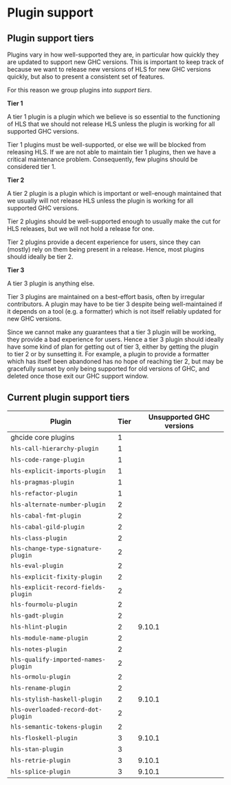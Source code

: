 # Plugin support

## Plugin support tiers

Plugins vary in how well-supported they are, in particular how quickly they are updated to support new GHC versions.
This is important to keep track of because we want to release new versions of HLS for new GHC versions quickly, but also to present a consistent set of features.

For this reason we group plugins into _support tiers_.

**Tier 1**

A tier 1 plugin is a plugin which we believe is so essential to the functioning of HLS that we should not release HLS unless the plugin is working for all supported GHC versions.

Tier 1 plugins must be well-supported, or else we will be blocked from releasing HLS.
If we are not able to maintain tier 1 plugins, then we have a critical maintenance problem.
Consequently, few plugins should be considered tier 1.

**Tier 2**

A tier 2 plugin is a plugin which is important or well-enough maintained that we usually will not release HLS unless the plugin is working for all supported GHC versions.

Tier 2 plugins should be well-supported enough to usually make the cut for HLS releases, but we will not hold a release for one.

Tier 2 plugins provide a decent experience for users, since they can (mostly) rely on them being present in a release.
Hence, most plugins should ideally be tier 2.

**Tier 3**

A tier 3 plugin is anything else.

Tier 3 plugins are maintained on a best-effort basis, often by irregular contributors.
A plugin may have to be tier 3 despite being well-maintained if it depends on a tool (e.g. a formatter) which is not itself reliably updated for new GHC versions.

Since we cannot make any guarantees that a tier 3 plugin will be working, they provide a bad experience for users.
Hence a tier 3 plugin should ideally have some kind of plan for getting out of tier 3, either by getting the plugin to tier 2 or by sunsetting it.
For example, a plugin to provide a formatter which has itself been abandoned has no hope of reaching tier 2, but may be gracefully sunset by only being supported for old versions of GHC, and deleted once those exit our GHC support window.

## Current plugin support tiers

| Plugin                              | Tier | Unsupported GHC versions |
| ----------------------------------- | ---- | ------------------------ |
| ghcide core plugins                 | 1    |                          |
| `hls-call-hierarchy-plugin`         | 1    |                          |
| `hls-code-range-plugin`             | 1    |                          |
| `hls-explicit-imports-plugin`       | 1    |                          |
| `hls-pragmas-plugin`                | 1    |                          |
| `hls-refactor-plugin`               | 1    |                          |
| `hls-alternate-number-plugin`       | 2    |                          |
| `hls-cabal-fmt-plugin`              | 2    |                          |
| `hls-cabal-gild-plugin`             | 2    |                          |
| `hls-class-plugin`                  | 2    |                          |
| `hls-change-type-signature-plugin`  | 2    |                          |
| `hls-eval-plugin`                   | 2    |                          |
| `hls-explicit-fixity-plugin`        | 2    |                          |
| `hls-explicit-record-fields-plugin` | 2    |                          |
| `hls-fourmolu-plugin`               | 2    |                          |
| `hls-gadt-plugin`                   | 2    |                          |
| `hls-hlint-plugin`                  | 2    | 9.10.1                   |
| `hls-module-name-plugin`            | 2    |                          |
| `hls-notes-plugin`                  | 2    |                          |
| `hls-qualify-imported-names-plugin` | 2    |                          |
| `hls-ormolu-plugin`                 | 2    |                          |
| `hls-rename-plugin`                 | 2    |                          |
| `hls-stylish-haskell-plugin`        | 2    | 9.10.1                   |
| `hls-overloaded-record-dot-plugin`  | 2    |                          |
| `hls-semantic-tokens-plugin`        | 2    |                          |
| `hls-floskell-plugin`               | 3    | 9.10.1                   |
| `hls-stan-plugin`                   | 3    |                          |
| `hls-retrie-plugin`                 | 3    | 9.10.1                   |
| `hls-splice-plugin`                 | 3    | 9.10.1                   |
